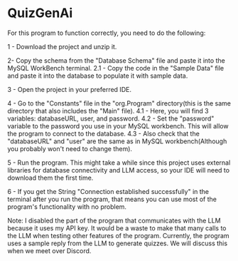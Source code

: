 # QuizGenAi

For this program to function correctly, you need to do the following:

1 - Download the project and unzip it.

2- Copy the schema from the "Database Schema" file and paste it into the MySQL WorkBench terminal.
  2.1 - Copy the code in the "Sample Data" file and paste it into the database to populate it with sample data.

3 - Open the project in your preferred IDE.

4 - Go to the "Constants" file in the "org.Program" directory(this is the same directory that also includes the "Main" file).
  4.1 - Here, you will find 3 variables: databaseURL, user, and password.
  4.2 - Set the "password" variable to the password you use in your MySQL workbench. This will allow the program to connect to the database.
  4.3 - Also check that the "databaseURL" and "user" are the same as in MySQL workbench(Although you probably won't need to change them).

5 - Run the program. This might take a while since this project uses external libraries for database connectivity and LLM access, so your IDE will need to download them the first time.

6 - If you get the String "Connection established successfully" in the terminal after you run the program, that means you can use most of the program's functionality with no problem.

Note: I disabled the part of the program that communicates with the LLM because it uses my API key. It would be a waste to make that many calls to the LLM when testing other features of the program. 
Currently, the program uses a sample reply from the LLM to generate quizzes. We will discuss this when we meet over Discord.
